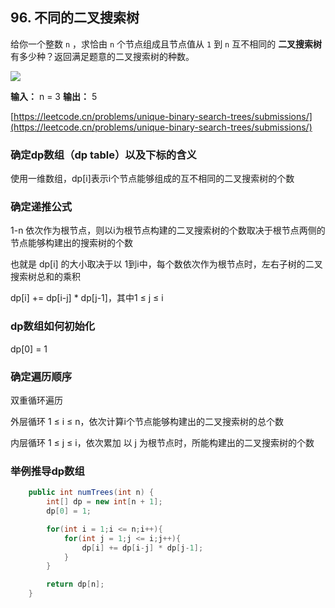 ## 96. 不同的二叉搜索树

给你一个整数 `n` ，求恰由 `n` 个节点组成且节点值从 `1` 到 `n` 互不相同的 **二叉搜索树** 有多少种？返回满足题意的二叉搜索树的种数。

![](https://secure2.wostatic.cn/static/hLqz1WVpdVDwxJont1jRBV/image.png?auth_key=1689659384-nxETQkfviiVuCJUC764AJ2-0-e115933db601e1cc2e232ac19059aefe)

**输入：** n = 3
**输出：** 5

[https://leetcode.cn/problems/unique-binary-search-trees/submissions/](https://leetcode.cn/problems/unique-binary-search-trees/submissions/)



### 确定dp数组（dp table）以及下标的含义

使用一维数组，dp[i]表示i个节点能够组成的互不相同的二叉搜索树的个数

### 确定递推公式

1-n 依次作为根节点，则以i为根节点构建的二叉搜索树的个数取决于根节点两侧的节点能够构建出的搜索树的个数

也就是 dp[i] 的大小取决于以 1到i中，每个数依次作为根节点时，左右子树的二叉搜索树总和的乘积

dp[i] += dp[i-j] * dp[j-1]，其中1 ≤ j ≤ i

### dp数组如何初始化

dp[0] = 1

### 确定遍历顺序

双重循环遍历

外层循环 1 ≤ i ≤ n，依次计算i个节点能够构建出的二叉搜索树的总个数

内层循环 1 ≤ j ≤ i，依次累加 以 j 为根节点时，所能构建出的二叉搜索树的个数

### 举例推导dp数组





```Java
    public int numTrees(int n) {
        int[] dp = new int[n + 1];
        dp[0] = 1;

        for(int i = 1;i <= n;i++){
            for(int j = 1;j <= i;j++){
                dp[i] += dp[i-j] * dp[j-1];
            }
        }

        return dp[n];
    }
```

